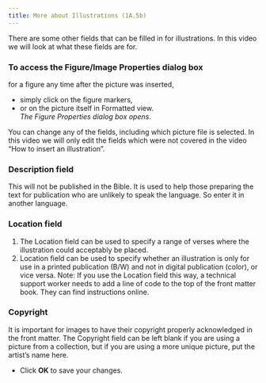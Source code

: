 ```yaml
---
title: More about Illustrations (1A.5b)
---
```

There are some other fields that can be filled in for illustrations. 
In this video we will look at what these fields are for. 

### To access the Figure/Image Properties dialog box 
for a figure any time after the picture was inserted, 
-   simply click on the figure markers, 
-  or on the picture itself in Formatted view.   
   *The Figure Properties dialog box opens*. 

You can change any of the fields, including which picture file is selected. 
In this video we will only edit the fields which were not covered in the video “How to insert an illustration”. 

### Description field 
This will not be published in the Bible. It is used to help those preparing the text for publication who are unlikely to speak the language. So enter it in another language.

### Location field 
1. The Location field can be used to specify a range of verses where the illustration could acceptably be placed. 
2. Location field can be used to specify whether an illustration is only for use in a printed publication (B/W) and not in digital publication (color), or vice versa. 
Note: If you use the Location field this way, a technical support worker needs to add a line of code to the top of the front matter book. They can find instructions online.

### Copyright 
It is important for images to have their copyright properly acknowledged in the front matter. 
The Copyright field can be left blank if you are using a picture from a collection, but if you are using a more unique picture, put the artist’s name here. 
-  Click **OK** to save your changes.

